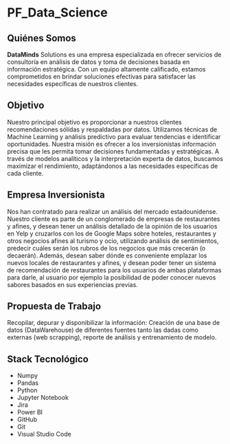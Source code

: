 # PF_Data_Science



## Quiénes Somos

**DataMinds** Solutions es una empresa especializada en ofrecer servicios de consultoría en análisis de datos y toma de decisiones basada en información estratégica. Con un equipo altamente calificado, estamos comprometidos en brindar soluciones efectivas para satisfacer las necesidades específicas de nuestros clientes.

## Objetivo

Nuestro principal objetivo es proporcionar a nuestros clientes recomendaciones sólidas y respaldadas por datos. Utilizamos técnicas de Machine Learning y análisis predictivo para evaluar tendencias e identificar oportunidades. Nuestra misión es ofrecer a los inversionistas información precisa que les permita tomar decisiones fundamentadas y estratégicas. A través de modelos analíticos y la interpretación experta de datos, buscamos maximizar el rendimiento, adaptándonos a las necesidades específicas de cada cliente.

## Empresa Inversionista

Nos han contratado para realizar un análisis del mercado estadounidense. Nuestro cliente es parte de un conglomerado de empresas de restaurantes y afines, y desean tener un análisis detallado de la opinión de los usuarios en Yelp y cruzarlos con los de Google Maps sobre hoteles, restaurantes y otros negocios afines al turismo y ocio, utilizando análisis de sentimientos, predecir cuáles serán los rubros de los negocios que más crecerán (o decaerán). Además, desean saber dónde es conveniente emplazar los nuevos locales de restaurantes y afines, y desean poder tener un sistema de recomendación de restaurantes para los usuarios de ambas plataformas para darle, al usuario por ejemplo la posibilidad de poder conocer nuevos sabores basados en sus experiencias previas.

## Propuesta de Trabajo

Recopilar, depurar y disponibilizar la información: Creación de una base de datos (DataWarehouse) de diferentes fuentes tanto las dadas como externas (web scrapping), reporte de análisis y entrenamiento de modelo.

## Stack Tecnológico

- Numpy
- Pandas
- Python
- Jupyter Notebook
- Jira
- Power BI
- GitHub
- Git
- Visual Studio Code






